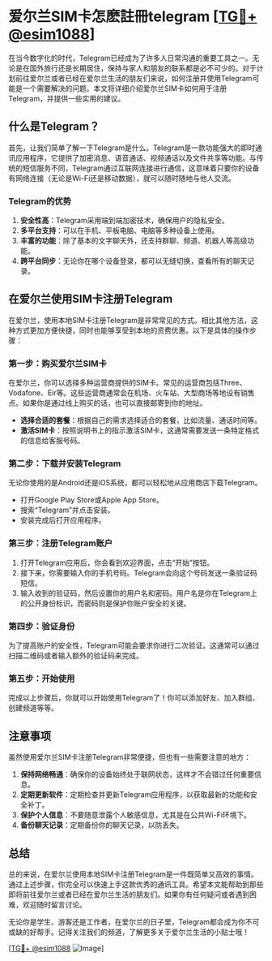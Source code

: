 # 爱尔兰SIM卡怎麽註冊telegram [[TG💪+ @esim1088](https://t.me/s/esim1088)]

在当今数字化的时代，Telegram已经成为了许多人日常沟通的重要工具之一。无论是在国外旅行还是长期居住，保持与家人和朋友的联系都是必不可少的。对于计划前往爱尔兰或者已经在爱尔兰生活的朋友们来说，如何注册并使用Telegram可能是一个需要解决的问题。本文将详细介绍爱尔兰SIM卡如何用于注册Telegram，并提供一些实用的建议。

## 什么是Telegram？

首先，让我们简单了解一下Telegram是什么。Telegram是一款功能强大的即时通讯应用程序，它提供了加密消息、语音通话、视频通话以及文件共享等功能。与传统的短信服务不同，Telegram通过互联网连接进行通信，这意味着只要你的设备有网络连接（无论是Wi-Fi还是移动数据），就可以随时随地与他人交流。

### Telegram的优势

1. **安全性高**：Telegram采用端到端加密技术，确保用户的隐私安全。
2. **多平台支持**：可以在手机、平板电脑、电脑等多种设备上使用。
3. **丰富的功能**：除了基本的文字聊天外，还支持群聊、频道、机器人等高级功能。
4. **跨平台同步**：无论你在哪个设备登录，都可以无缝切换，查看所有的聊天记录。

## 在爱尔兰使用SIM卡注册Telegram

在爱尔兰，使用本地SIM卡注册Telegram是非常常见的方式。相比其他方法，这种方式更加方便快捷，同时也能够享受到本地的资费优惠。以下是具体的操作步骤：

### 第一步：购买爱尔兰SIM卡

在爱尔兰，你可以选择多种运营商提供的SIM卡。常见的运营商包括Three、Vodafone、Eir等。这些运营商通常会在机场、火车站、大型商场等地设有销售点。如果你是通过线上购买的话，也可以直接邮寄到你的地址。

- **选择合适的套餐**：根据自己的需求选择适合的套餐，比如流量、通话时间等。
- **激活SIM卡**：按照说明书上的指示激活SIM卡，这通常需要发送一条特定格式的信息给客服号码。

### 第二步：下载并安装Telegram

无论你使用的是Android还是iOS系统，都可以轻松地从应用商店下载Telegram。

- 打开Google Play Store或Apple App Store。
- 搜索“Telegram”并点击安装。
- 安装完成后打开应用程序。

### 第三步：注册Telegram账户

1. 打开Telegram应用后，你会看到欢迎界面，点击“开始”按钮。
2. 接下来，你需要输入你的手机号码。Telegram会向这个号码发送一条验证码短信。
3. 输入收到的验证码，然后设置你的用户名和密码。用户名是你在Telegram上的公开身份标识，而密码则是保护你账户安全的关键。

### 第四步：验证身份

为了提高账户的安全性，Telegram可能会要求你进行二次验证。这通常可以通过扫描二维码或者输入额外的验证码来完成。

### 第五步：开始使用

完成以上步骤后，你就可以开始使用Telegram了！你可以添加好友、加入群组、创建频道等等。

## 注意事项

虽然使用爱尔兰SIM卡注册Telegram非常便捷，但也有一些需要注意的地方：

1. **保持网络畅通**：确保你的设备始终处于联网状态，这样才不会错过任何重要信息。
2. **定期更新软件**：定期检查并更新Telegram应用程序，以获取最新的功能和安全补丁。
3. **保护个人信息**：不要随意泄露个人敏感信息，尤其是在公共Wi-Fi环境下。
4. **备份聊天记录**：定期备份你的聊天记录，以防丢失。

## 总结

总的来说，在爱尔兰使用本地SIM卡注册Telegram是一件既简单又高效的事情。通过上述步骤，你完全可以快速上手这款优秀的通讯工具。希望本文能帮助到那些即将前往爱尔兰或者已经在爱尔兰生活的朋友们。如果你有任何疑问或者遇到困难，欢迎随时留言讨论。

无论你是学生、游客还是工作者，在爱尔兰的日子里，Telegram都会成为你不可或缺的好帮手。记得关注我们的频道，了解更多关于爱尔兰生活的小贴士哦！

[[TG💪+ @esim1088](https://t.me/s/esim1088) ![Image](https://i.postimg.cc/4NQfJmqS/Snipaste-2025-05-13-00-14-12.png)]